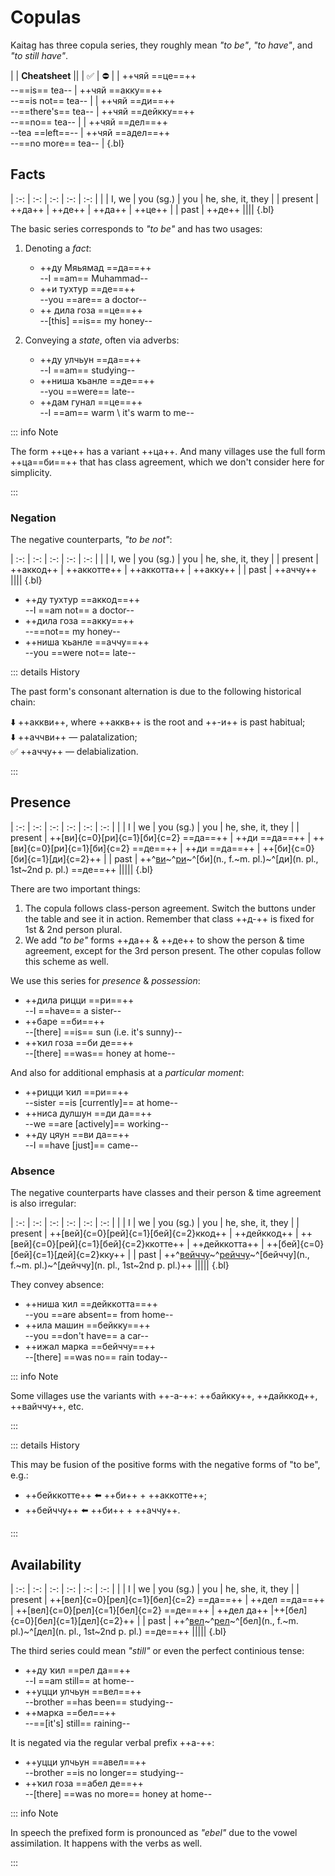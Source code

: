 # Copulas

Kaitag has three copula series, they roughly mean *"to be"*, *"to have"*, and *"to still have"*.

|
| **Cheatsheet** ||
| ✅ | ⛔ |
| ++чяй ==це==++ <br> --==is== tea-- | ++чяй ==акку==++ <br> --==is not== tea-- |
| ++чяй ==ди==++ <br> --==there's== tea-- | ++чяй ==дейкку==++ <br> --==no== tea-- |
| ++чяй ==дел==++ <br> --tea ==left==-- | ++чяй ==адел==++ <br> --==no more== tea-- |
{.bl}

## Facts

| :-: | :-: | :-: | :-: | :-: |
| | I, we | you (sg.) | you | he, she, it, they |
| present | ++да++ | ++де++ | ++да++ | ++це++ |
| past | ++де++ ||||
{.bl}

The basic series corresponds to *"to be"* and has two usages:

1. Denoting a *fact*:

   - ++ду Мяьямад ==да==++  
     --I ==am== Muhammad--
   - ++и тухтур ==де==++  
     --you ==are== a doctor--
   - ++ дила гоза ==це==++  
     --[this] ==is== my honey--

2. Conveying a *state*, often via adverbs: <!-- #TODO link -->
   - ++ду улчьун ==да==++  
     --I ==am== studying--
   - ++ниша ҡьанле ==де==++  
     --you ==were== late--
   - ++дам гунал ==це==++  
     --I ==am== warm \ it's warm to me--

::: info Note

The form ++це++ has a variant ++ца++. And many villages use the full form ++ца==би==++ that has class agreement, which we don't consider here for simplicity.

:::

### Negation

The negative counterparts, *"to be not"*:

| :-: | :-: | :-: | :-: | :-: |
| | I, we | you (sg.) | you | he, she, it, they |
| present | ++аккод++ | ++аккотте++ | ++аккотта++ | ++акку++ |
| past | ++аччу++ ||||
{.bl}

- ++ду тухтур ==аккод==++  
  --I ==am not== a doctor--
- ++дила гоза ==акку==++  
  --==not== my honey--
- ++ниша ҡьанле ==аччу==++  
  --you ==were not== late--

::: details History

The past form's consonant alternation is due to the following historical chain:

⬇️ ++аккви++, where ++аккв++ is the root and ++-и++ is past habitual<!-- #TODO link -->;  
⬇️ ++аччви++ — palatalization;  
✅ ++аччу++ — delabialization.

:::

## Presence

<Context :options="['masc.', 'fem.', 'neut.']">

| :-: | :-: | :-: | :-: | :-: | :-: |
| | I | we | you (sg.) | you | he, she, it, they |
| present | ++[ви]{c=0}[ри]{c=1}[би]{c=2} ==да==++ | ++ди ==да==++ | ++[ви]{c=0}[ри]{c=1}[би]{c=2} ==де==++ | ++ди ==да==++ | ++[би]{c=0}[би]{c=1}[ди]{c=2}++ |
| past |  ++^[ви](m.)~^[ри](f.)~^[би](n., f.~m. pl.)~^[ди](n. pl., 1st~2nd p. pl.) ==де==++ |||||
{.bl}

</Context>

There are two important things:

1. The copula follows class-person agreement. Switch the buttons under the table and see it in action. Remember that class ++д-++ is fixed for 1st & 2nd person plural. <!-- #TODO link -->
2. We add *"to be"* forms ++да++ & ++де++ to show the person & time agreement, except for the 3rd person present. The other copulas follow this scheme as well.

We use this series for *presence* & *possession*:

- ++дила рицци ==ри==++  
  --I ==have== a sister--
- ++баре ==би==++  
  --[there] ==is== sun (i.e. it's sunny)--
- ++ҡил гоза ==би де==++  
  --[there] ==was== honey at home--

And also for additional emphasis at a *particular moment*:

- ++рицци ҡил ==ри==++  
  --sister ==is [currently]== at home--
- ++ниса дулшун ==ди да==++  
  --we ==are [actively]== working--
- ++ду цяун ==ви да==++  
  --I ==have [just]== came--

### Absence

The negative counterparts have classes and their person & time agreement is also irregular:

<Context :options="['masc.', 'fem.', 'neut.']">

| :-: | :-: | :-: | :-: | :-: | :-: |
| | I | we | you (sg.) | you | he, she, it, they |
| present | ++[вей]{c=0}[рей]{c=1}[бей]{c=2}ккод++ | ++дейккод++ | ++[вей]{c=0}[рей]{c=1}[бей]{c=2}ккотте++ | ++дейккотта++ | ++[бей]{c=0}[бей]{c=1}[дей]{c=2}кку++ |
| past |  ++^[вейччу](m.)~^[рейччу](f.)~^[бейччу](n., f.~m. pl.)~^[дейччу](n. pl., 1st~2nd p. pl.)++ |||||
{.bl}

</Context>

They convey absence:

- ++ниша ҡил ==дейккотта==++  
  --you ==are absent== from home--
- ++ила машин ==бейкку==++  
  --you ==don't have== a car--
- ++ижал марка ==бейччу==++  
  --[there] ==was no== rain today--

::: info Note

Some villages use the variants with ++-а-++: ++байкку++, ++дайккод++, ++вайччу++, etc.

:::

::: details History

This may be fusion of the positive forms with the negative forms of "to be", e.g.:

- ++бейккотте++ ⬅️ ++би++ + ++аккотте++;
- ++бейччу++ ⬅️ ++би++ + ++аччу++.

:::

## Availability

<Context :options="['masc.', 'fem.', 'neut.']">

| :-: | :-: | :-: | :-: | :-: | :-: |
| | I | we | you (sg.) | you | he, she, it, they |
| present | ++[вел]{c=0}[рел]{c=1}[бел]{c=2} ==да==++ | ++дел ==да==++ | ++[вел]{c=0}[рел]{c=1}[бел]{c=2} ==де==++  | ++дел да++ |++[бел]{c=0}[бел]{c=1}[дел]{c=2}++  |
| past |  ++^[вел](m.)~^[рел](f.)~^[бел](n., f.~m. pl.)~^[дел](n. pl., 1st~2nd p. pl.) ==де==++ |||||
{.bl}

</Context>

The third series could mean *"still"* or even the perfect continious tense:

- ++ду ҡил ==рел да==++  
  --I ==am still== at home--
- ++уцци улчьун ==вел==++  
  --brother ==has been== studying--
- ++марка ==бел==++  
  --==[it's] still== raining--

It is negated via the regular verbal prefix ++а-++:

- ++уцци улчьун ==авел==++  
  --brother ==is no longer== studying--
- ++ҡил гоза ==абел де==++  
  --[there] ==was no more== honey at home--

::: info Note

In speech the prefixed form is pronounced as *"ebel"* due to the vowel assimilation. It happens with the verbs as well.

:::

<!-- ## Miscellaneous

### Auxiliaries

These are words which come after copula or completely overtake ^[++це++](_"to be"_ 3rd person):

1. ++ҡьал++ — emphasis/presupposition:
   - ++аргул ==кьал==++  
     --==you know,== it ==is== working out;--
   - ++дул бирул ==вел да кьал==++  
     --==but== I ==am _still_== doing;--
   - ++ила уцци ==вейкку кьал==++  
     --you ==don't have== brother, [am I correct?].--
2. ++у++, ++йе++ — question particles:
   - ++гунал ==у==?++  
     --==is== [he] warm?--
   - ++ккушле ==да у==?++  
     --==are== [you] hungry?--
   - ++и ча ==де йе==?++  
     --who ==are== you (sg.)?--

### Positioning

Copula placing controls emphasis:

- ++ила хъати ==це==++  
  --[it] is your _hat_;--
- ++ила ==це== хъати++  
  --the hat is _yours_.--

Works with the auxiliaries too:

- ++и хъили ==де у==?++  
  --are you _at home_? (e.g. not at work)--
- ++и ==де у== хъили?++  
  --are _you_ at home? (e.g. not someone else)--

### "Would"

# TODO  

шин атте нег яхял де / milk would be better than water  
пенжегцци атте палтунцци гунал де / it would be warmer with a coat than with a jacket  
убал бурсан дел дул бирул де / if mom said it, I would do it
муса бил дел ду кижил де / if there was a place, I would have sat -->
